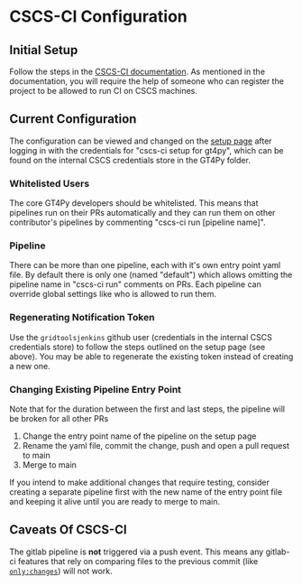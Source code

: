 # CSCS-CI Configuration

## Initial Setup

Follow the steps in the [CSCS-CI documentation](https://gitlab.com/cscs-ci/ci-testing/containerised_ci_doc). As mentioned in the documentation, you will require the help of someone who can register the project to be allowed to run CI on CSCS machines.

## Current Configuration

The configuration can be viewed and changed on the [setup page](https://cicd-ext-mw.cscs.ch/ci/setup_ci) after logging in with the credentials for "cscs-ci setup for gt4py", which can be found on the internal CSCS credentials store in the GT4Py folder.

### Whitelisted Users

The core GT4Py developers should be whitelisted. This means that pipelines run on their PRs automatically and they can run them on other contributor's pipelines by commenting "cscs-ci run [pipeline name]".

### Pipeline

There can be more than one pipeline, each with it's own entry point yaml file. By default there is only one (named "default") which allows omitting the pipeline name in "cscs-ci run" comments on PRs. Each pipeline can override global settings like who is allowed to run them.

### Regenerating Notification Token

Use the `gridtoolsjenkins` github user (credentials in the internal CSCS credentials store) to follow the steps outlined on the setup page (see above). You may be able to regenerate the existing token instead of creating a new one.

### Changing Existing Pipeline Entry Point

Note that for the duration between the first and last steps, the pipeline will be broken for all other PRs

1. Change the entry point name of the pipeline on the setup page
2. Rename the yaml file, commit the change, push and open a pull request to main
3. Merge to main

If you intend to make additional changes that require testing, consider creating a separate pipeline first with the new name of the entry point file and keeping it alive until you are ready to merge to main.

## Caveats Of CSCS-CI

The gitlab pipeline is **not** triggered via a push event. This means any gitlab-ci features that rely on comparing files to the previous commit (like [`only:changes`](https://docs.gitlab.com/ee/ci/yaml/#onlychanges--exceptchanges)) will not work.
